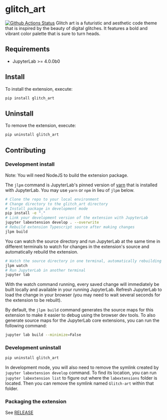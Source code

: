# glitch_art

[![Github Actions Status](https://github.com/m0saan/glitch-art/workflows/Build/badge.svg)](https://github.com/m0saan/glitch-art/actions/workflows/build.yml)
Glitch art is a futuristic and aesthetic code theme that is inspired by the beauty of digital glitches. It features a bold and vibrant color palette that is sure to turn heads.

## Requirements

- JupyterLab >= 4.0.0b0

## Install

To install the extension, execute:

```bash
pip install glitch_art
```

## Uninstall

To remove the extension, execute:

```bash
pip uninstall glitch_art
```

## Contributing

### Development install

Note: You will need NodeJS to build the extension package.

The `jlpm` command is JupyterLab's pinned version of
[yarn](https://yarnpkg.com/) that is installed with JupyterLab. You may use
`yarn` or `npm` in lieu of `jlpm` below.

```bash
# Clone the repo to your local environment
# Change directory to the glitch_art directory
# Install package in development mode
pip install -e "."
# Link your development version of the extension with JupyterLab
jupyter labextension develop . --overwrite
# Rebuild extension Typescript source after making changes
jlpm build
```

You can watch the source directory and run JupyterLab at the same time in different terminals to watch for changes in the extension's source and automatically rebuild the extension.

```bash
# Watch the source directory in one terminal, automatically rebuilding when needed
jlpm watch
# Run JupyterLab in another terminal
jupyter lab
```

With the watch command running, every saved change will immediately be built locally and available in your running JupyterLab. Refresh JupyterLab to load the change in your browser (you may need to wait several seconds for the extension to be rebuilt).

By default, the `jlpm build` command generates the source maps for this extension to make it easier to debug using the browser dev tools. To also generate source maps for the JupyterLab core extensions, you can run the following command:

```bash
jupyter lab build --minimize=False
```

### Development uninstall

```bash
pip uninstall glitch_art
```

In development mode, you will also need to remove the symlink created by `jupyter labextension develop`
command. To find its location, you can run `jupyter labextension list` to figure out where the `labextensions`
folder is located. Then you can remove the symlink named `Glitch-art` within that folder.

### Packaging the extension

See [RELEASE](RELEASE.md)
